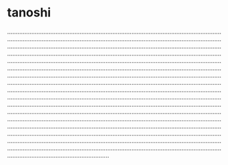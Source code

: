 # tanoshi
.......................................................................................................................................................................................................................................................................................................................................................................................................................................................................................................................................................................................................................................................................................................................................................................................................................................................................................................................................................................................................................................................................................................................................................................................................................................................................................................................................................................................................................................................................................................................................................................................................................................................................................................................................................................................................................................................................................................................................................................................................................................................................................................................................................................................................................................................